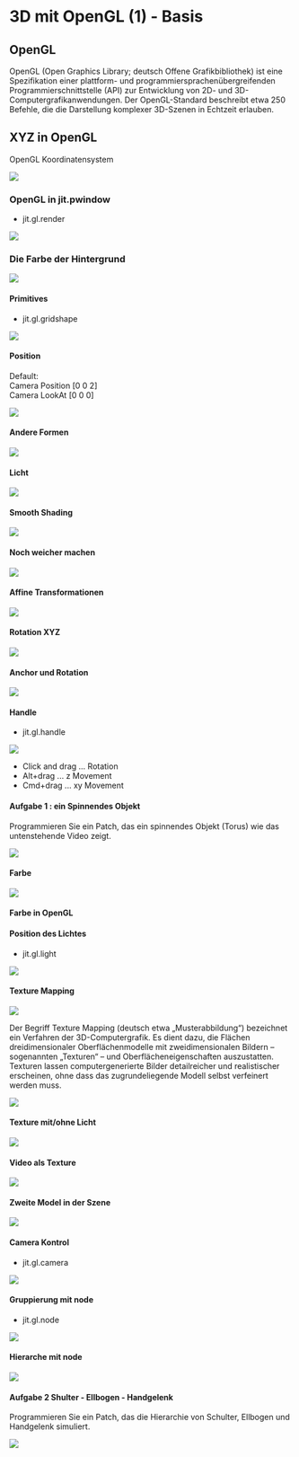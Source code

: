 # 3D mit OpenGL (1) - Basis

## OpenGL

OpenGL (Open Graphics Library; deutsch Offene Grafikbibliothek) ist eine Spezifikation einer plattform- und programmiersprachenübergreifenden Programmierschnittstelle (API) zur Entwicklung von 2D- und 3D-Computergrafikanwendungen. Der OpenGL-Standard beschreibt etwa 250 Befehle, die die Darstellung komplexer 3D-Szenen in Echtzeit erlauben. 

## XYZ in OpenGL

OpenGL Koordinatensystem

![](K4/coordinate_systems_right_handed.png)

### OpenGL in jit.pwindow
- jit.gl.render

![](K4/1.png)

### Die Farbe der Hintergrund
![](K4/1_extra.png)


#### Primitives
- jit.gl.gridshape

![](K4/2.png)

#### Position

Default:  
Camera Position [0 0 2]  
Camera LookAt [0 0 0]

![](K4/3.png)

#### Andere Formen

![](K4/4.png)


#### Licht

![](K4/5.png)


#### Smooth Shading 
![](K4/6.png)


#### Noch weicher machen

![](K4/6_extra.png)

#### Affine Transformationen

![](K4/7.png)

#### Rotation XYZ

![](K4/7_extra.png)

#### Anchor und Rotation

![](K4/7_extra2.png)

#### Handle

- jit.gl.handle

![](K4/8.png)

- Click and drag ... Rotation
- Alt+drag ... z Movement
- Cmd+drag ... xy Movement


#### Aufgabe 1 : ein Spinnendes Objekt

Programmieren Sie ein Patch, das ein spinnendes Objekt (Torus) wie das untenstehende Video zeigt.

![](K4/spinning.gif)

#### Farbe

![](K4/9.png)


#### Farbe in OpenGL

#### Position des Lichtes

- jit.gl.light

![](K4/10.png)


#### Texture Mapping

![](https://i.stack.imgur.com/eQBkf.jpg)

Der Begriff Texture Mapping (deutsch etwa „Musterabbildung“) bezeichnet ein Verfahren der 3D-Computergrafik. Es dient dazu, die Flächen dreidimensionaler Oberflächenmodelle mit zweidimensionalen Bildern – sogenannten „Texturen“ – und Oberflächeneigenschaften auszustatten. Texturen lassen computergenerierte Bilder detailreicher und realistischer erscheinen, ohne dass das zugrundeliegende Modell selbst verfeinert werden muss.



![](K4/11.png)

#### Texture mit/ohne Licht 

![](K4/11_extra.png)

#### Video als Texture

![](K4/11_extra2.png)


#### Zweite Model in der Szene
![](K4/12.png)

#### Camera Kontrol

- jit.gl.camera

![](K4/13.png)


#### Gruppierung mit node

- jit.gl.node  

![](K4/14.png)


#### Hierarche mit node
![](K4/14_extra.png)


#### Aufgabe 2 Shulter - Ellbogen - Handgelenk

Programmieren Sie ein Patch, das die Hierarchie von Schulter, Ellbogen und Handgelenk simuliert.

![](K4/arm.gif)


